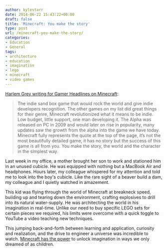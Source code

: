 ```yaml
---
author: kylestarr
date: 2014-06-22 15:43:22+00:00
draft: false
title: 'Minecraft: You make the story'
type: post
url: /minecraft-you-make-the-story/
categories:
- Education
- General
tags:
- architecture
- education
- imagination
- lego
- minecraft
- video games
---
```


[Harlem Grey writing for Gamer Headlines on Minecraft](http://www.gamerheadlines.com/2014/06/7-games-that-changed-the-gaming-world/):

> The indie sand box game that would rock the world and give indie developers recognition. The other games on my list did great things for their genre, Minecraft revolutionized what it means to be indie. Low budget, little support, one man developing it. The Alpha was released on PC in 2009 and would later on rise in popularity, many updates saw the growth from the alpha into the game we have today. Minecraft fully represents the quote at the top of the page, it’s not the most beautifully detailed game, it has no story but the success of this game is all from you. You make the story, the world and the character in the simplest way.

Last week in my office, a mother brought her son to work and stationed him in an unused cubicle. He was equipped with nothing but a MacBook Air and headphones. Hours later, my colleague whispered for my attention and told me to look into the boy's cubicle. Like the rare sight of a beaver build a dam, my colleague and I quietly watched in amazement.

This kid was flying through the world of Minecraft at breakneck speed, building up and tearing down the environment, crafting explosives to drill into its natural water-supply. He was architecting the world in his imagination in real-time. Unlike our need to buy specific LEGO sets for certain pieces we required, his limits were overcome with a quick toggle to YouTube a video teaching new techniques.

This jumping back-and-forth between learning and application, curiosity and realization, and the drive to engineer a universe was incredible to watch. [Minecraft has the power](http://www.polygon.com/2014/4/22/5641044/minecraft-block-by-block-united-nations-project) to unlock imagination in ways we only dreamed of as children.
